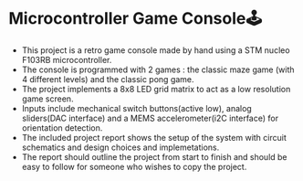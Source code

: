 # Microcontroller Game Console🕹
 - This project is a retro game console made by hand using a STM nucleo F103RB microcontroller. 
 - The console is programmed with 2 games : the classic maze game (with 4 different levels) and the classic pong game. 
 - The project implements a 8x8 LED grid matrix to act as a low resolution game screen.
 - Inputs include mechanical switch buttons(active low), analog sliders(DAC interface) and a MEMS accelerometer(i2C interface) for orientation detection. 
 - The included project report shows the setup of the system with circuit schematics and design choices and implemetations. 
 - The report should outline the project from start to finish and should be easy to follow for someone who wishes to copy the project.
